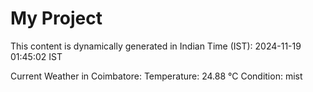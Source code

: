 # My Project

This content is dynamically generated in Indian Time (IST): 2024-11-19 01:45:02 IST


Current Weather in Coimbatore:
Temperature: 24.88 °C
Condition: mist
